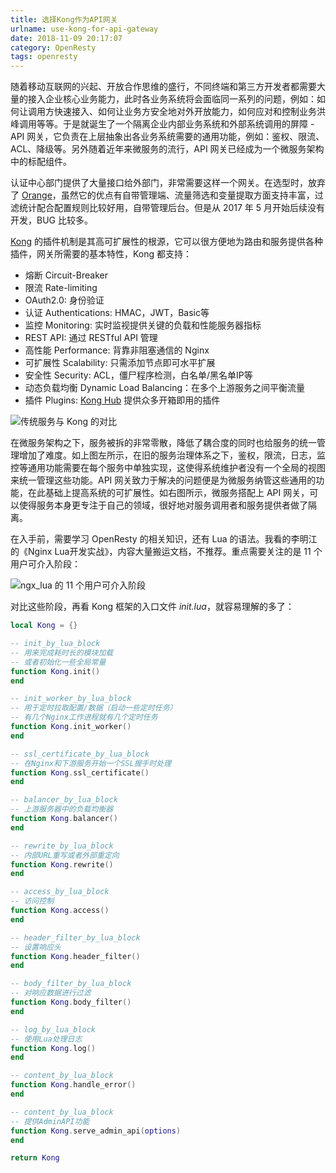 ```yaml
---
title: 选择Kong作为API网关
urlname: use-kong-for-api-gateway
date: 2018-11-09 20:17:07
category: OpenResty
tags: openresty
---
```


随着移动互联网的兴起、开放合作思维的盛行，不同终端和第三方开发者都需要大量的接入企业核心业务能力，此时各业务系统将会面临同一系列的问题，例如：如何让调用方快速接入、如何让业务方安全地对外开放能力，如何应对和控制业务洪峰调用等等。于是就诞生了一个隔离企业内部业务系统和外部系统调用的屏障 - API 网关，它负责在上层抽象出各业务系统需要的通用功能，例如：鉴权、限流、ACL、降级等。另外随着近年来微服务的流行，API 网关已经成为一个微服务架构中的标配组件。

<!-- more -->

认证中心部门提供了大量接口给外部门，非常需要这样一个网关。在选型时，放弃了 [Orange](http://orange.sumory.com/)，虽然它的优点有自带管理端、流量筛选和变量提取方面支持丰富，过滤统计配合配置规则比较好用，自带管理后台。但是从 2017 年 5 月开始后续没有开发，BUG 比较多。

[Kong](https://konghq.com/kong/) 的插件机制是其高可扩展性的根源，它可以很方便地为路由和服务提供各种插件，网关所需要的基本特性，Kong 都支持：

- 熔断 Circuit-Breaker
- 限流 Rate-limiting
- OAuth2.0: 身份验证
- 认证 Authentications: HMAC，JWT，Basic等
- 监控 Monitoring: 实时监视提供关键的负载和性能服务器指标
- REST API: 通过 RESTful API 管理
- 高性能 Performance: 背靠非阻塞通信的 Nginx
- 可扩展性 Scalability: 只需添加节点即可水平扩展
- 安全性 Security: ACL，僵尸程序检测，白名单/黑名单IP等
- 动态负载均衡 Dynamic Load Balancing：在多个上游服务之间平衡流量
- 插件 Plugins: [Kong Hub](https://docs.konghq.com/hub/) 提供众多开箱即用的插件

![传统服务与 Kong 的对比](/images/different-of-kong.png)

在微服务架构之下，服务被拆的非常零散，降低了耦合度的同时也给服务的统一管理增加了难度。如上图左所示，在旧的服务治理体系之下，鉴权，限流，日志，监控等通用功能需要在每个服务中单独实现，这使得系统维护者没有一个全局的视图来统一管理这些功能。API 网关致力于解决的问题便是为微服务纳管这些通用的功能，在此基础上提高系统的可扩展性。如右图所示，微服务搭配上 API 网关，可以使得服务本身更专注于自己的领域，很好地对服务调用者和服务提供者做了隔离。

在入手前，需要学习 OpenResty 的相关知识，还有 Lua 的语法。我看的李明江的《Nginx Lua开发实战》，内容大量搬运文档，不推荐。重点需要关注的是 11 个用户可介入阶段：

![ngx_lua 的 11 个用户可介入阶段](/images/openresty_phases.png)

对比这些阶段，再看 Kong 框架的入口文件 *init.lua*，就容易理解的多了：

```lua
local Kong = {}

-- init_by_lua_block
-- 用来完成耗时长的模块加载
-- 或者初始化一些全局常量
function Kong.init()
end

-- init_worker_by_lua_block
-- 用于定时拉取配置/数据（启动一些定时任务）
-- 有几个Nginx工作进程就有几个定时任务
function Kong.init_worker()
end

-- ssl_certificate_by_lua_block
-- 在Nginx和下游服务开始一个SSL握手时处理
function Kong.ssl_certificate()
end

-- balancer_by_lua_block
-- 上游服务器中的负载均衡器
function Kong.balancer()
end

-- rewrite_by_lua_block
-- 内部URL重写或者外部重定向
function Kong.rewrite()
end

-- access_by_lua_block
-- 访问控制
function Kong.access()
end

-- header_filter_by_lua_block
-- 设置响应头
function Kong.header_filter()
end

-- body_filter_by_lua_block
-- 对响应数据进行过滤
function Kong.body_filter()
end

-- log_by_lua_block
-- 使用Lua处理日志
function Kong.log()
end

-- content_by_lua_block
function Kong.handle_error()
end

-- content_by_lua_block
-- 提供AdminAPI功能
function Kong.serve_admin_api(options)
end

return Kong
```
